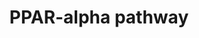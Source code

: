 ---
annotations:
- type: Pathway Ontology
  value: peroxisome proliferator-activated receptor signaling pathway
authors:
- Mkutmon
- Fehrhart
- Eweitz
description: PPAR alpha (also known as NR1C1) is a nuclear receptor that is involved
  with transcriptional regulation of genes involved in beta-oxidation, metabolism,
  fatty acid transport, etc.
last-edited: 2021-05-07
organisms:
- Bos taurus
redirect_from:
- /index.php/Pathway:WP3258
- /instance/WP3258
schema-jsonld:
- '@context': https://schema.org/
  '@id': https://wikipathways.github.io/pathways/WP3258.html
  '@type': Dataset
  creator:
    '@type': Organization
    name: WikiPathways
  description: PPAR alpha (also known as NR1C1) is a nuclear receptor that is involved
    with transcriptional regulation of genes involved in beta-oxidation, metabolism,
    fatty acid transport, etc.
  keywords:
  - PLTP
  - CYP7A1
  - CDK4
  - APOA2
  - APOA1
  - CYP4A11
  - PPARA
  - FABP1
  - UGT1A9
  - SLC27A1
  - MYC
  - CCND1
  - EHHADH
  - RXRA
  - CPT2
  - SCP2
  - NR1H3
  - CDK1
  - Ligand
  - CPT1A
  - APOC3
  - ACADM
  - CYP8B1
  - APOA5
  - KLK15
  - DBI
  - ACAA1
  license: CC0
  name: PPAR-alpha pathway
seo: CreativeWork
title: PPAR-alpha pathway
wpid: WP3258
---